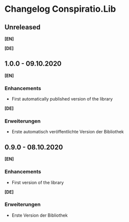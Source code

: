 # Changelog Conspiratio.Lib

## Unreleased

**[EN]**

**[DE]**

## 1.0.0 - 09.10.2020

**[EN]**
### Enhancements
- First automatically published version of the library

**[DE]**
### Erweiterungen
- Erste automatisch veröffentlichte Version der Bibliothek

## 0.9.0 - 08.10.2020

**[EN]**
### Enhancements
- First version of the library

**[DE]**
### Erweiterungen
- Erste Version der Bibliothek
